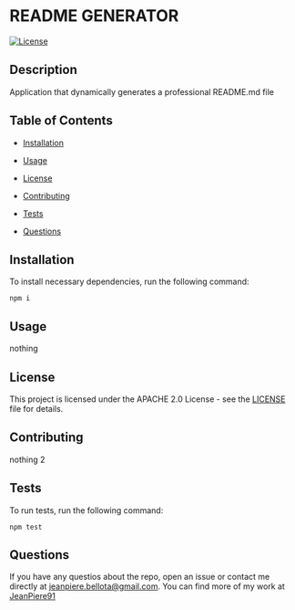 # README GENERATOR

  [![License](https://img.shields.io/badge/License-Apache_2.0-blue.svg)](https://opensource.org/licenses/Apache-2.0)
  
  ## Description
  
  Application that dynamically generates a professional README.md file
  
  ## Table of Contents
  
  - [Installation](#installation)
  
  - [Usage](#usage)
  
  - [License](#license)
  
  - [Contributing](#contributing)
  
  - [Tests](#tests)
  
  - [Questions](#questions)
  
  ## Installation
  
  To install necessary dependencies, run the following command:
  
  ```properties
  npm i
  ```  
  
  ## Usage
  
  nothing
  
  ## License
  
  This project is licensed under the APACHE 2.0 License - see the [LICENSE](https://opensource.org/license/apache-2-0/) file for details.
  
  ## Contributing
  
  nothing 2
  
  ## Tests
  
  To run tests, run the following command:
  
  ```properties
  npm test
  ```  
  
  ## Questions
  
  If you have any questios about the repo, open an issue or contact me directly at [jeanpiere.bellota@gmail.com](jeanpiere.bellota@gmail.com). You can find more of my work at [JeanPiere91](https://github.com/JeanPiere91)
